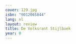 ```yaml
---
cover: 129.jpg
isbn: "9012065844"
lang: nl
layout: review
title: De Volksrant Stijlboek
year: 0
---
```

